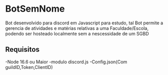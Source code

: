 # BotSemNome
Bot desenvolvido para discord em Javascript para estudo, tal Bot permite a gerencia de atividades e matérias relativas a uma Faculdade/Escola, podendo ser hosteado localmente sem a nescessidade de um SGBD 
## Requisitos
-Node 16.6 ou Maior
-modulo discord.js
-Config.json(Com guildID,Token,ClientID)
